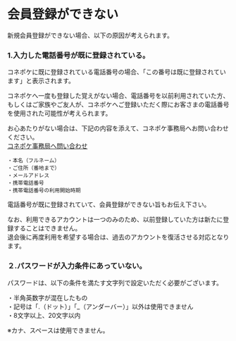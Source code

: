 # 会員登録ができない

新規会員登録ができない場合、以下の原因が考えられます。

### 1.入力した電話番号が既に登録されている。

コネポケに既に登録されている電話番号の場合、「この番号は既に登録されています」と表示されます。

コネポケへ一度も登録した覚えがない場合、電話番号を以前利用されていた方、もしくはご家族やご友人が、コネポケへご登録いただく際にお客さまの電話番号を使用された可能性が考えられます。

お心あたりがない場合は、下記の内容を添えて、コネポケ事務局へお問い合わせください。  
[コネポケ事務局へ問い合わせ](mailto:support@conepoke.com)

    ・本名（フルネーム）  
    ・ご住所（番地まで）  
    ・メールアドレス  
    ・携帯電話番号  
    ・携帯電話番号の利用開始時期

   電話番号が既に登録されていて、会員登録ができない旨もお伝え下さい。

なお、利用できるアカウントは一つのみのため、以前登録していた方は新たに登録することはできません。  
退会後に再度利用を希望する場合は、過去のアカウントを復活させる対応となります。

### ２.パスワードが入力条件にあっていない。

パスワードは、以下の条件を満たす文字列で設定いただく必要がございます。

   ・半角英数字が混在したもの   
   ・記号は「.（ドット）」「_（アンダーバー）」以外は使用できません  
   ・8文字以上、20文字以内  

   ※カナ、スペースは使用できません。
